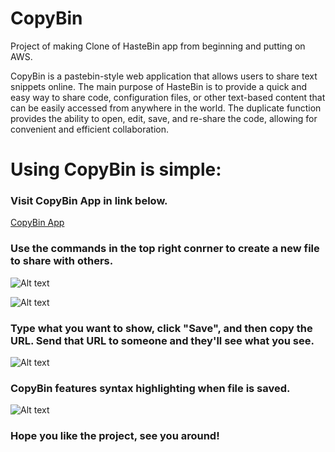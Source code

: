 # CopyBin
Project of making Clone of HasteBin app from beginning and putting on AWS.

CopyBin is a pastebin-style web application that allows users to share text snippets online. The main purpose of HasteBin is to provide a quick and easy way to share code, configuration files, or other text-based content that can be easily accessed from anywhere in the world.
The duplicate function provides the ability to open, edit, save, and re-share the code, allowing for convenient and efficient collaboration.


# Using CopyBin is simple:

### Visit CopyBin App in link below.
<a href='http://ec2-18-169-71-135.eu-west-2.compute.amazonaws.com'> CopyBin App </a>

### Use the commands in the top right conrner to create a new file to share with others.
![Alt text](https://netlife2022.s3.eu-west-2.amazonaws.com/CopyBin01.png "Main Web Page")

![Alt text](https://netlife2022.s3.eu-west-2.amazonaws.com/CopyBin02.png "New Web Page")

### Type what you want to show, click "Save", and then copy the URL. Send that URL to someone and they'll see what you see.
![Alt text](https://netlife2022.s3.eu-west-2.amazonaws.com/CopyBin03.png "New Web Page With Written Code ")

### CopyBin features syntax highlighting when file is saved.
![Alt text](https://netlife2022.s3.eu-west-2.amazonaws.com/CopyBin04.png "New Web Page")

### Hope you like the project, see you around!
